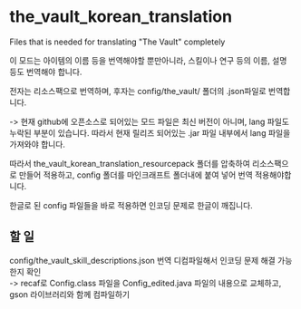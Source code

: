 # the_vault_korean_translation
Files that is needed for translating "The Vault" completely

이 모드는 아이템의 이름 등을 번역해야할 뿐만아니라, 스킬이나 연구 등의 이름, 설명 등도 번역해야 합니다.

전자는 리소스팩으로 번역하며, 후자는 config/the_vault/ 폴더의 .json파일로 번역합니다.

 -> 현재 github에 오픈소스로 되어있는 모드 파일은 최신 버전이 아니며,
 lang 파일도 누락된 부분이 있습니다. 따라서 현재 릴리즈 되어있는 .jar 파일 내부에서 lang 파일을 가져와야 합니다.

따라서 the_vault_korean_translation_resourcepack 폴더를 압축하여 리소스팩으로 만들어 적용하고, config 폴더를 마인크래프트 폴더내에 붙여 넣어 번역 적용해야합니다.

한글로 된 config 파일들을 바로 적용하면 인코딩 문제로 한글이 깨집니다.


## 할 일
config/the_vault_skill_descriptions.json 번역
디컴파일해서 인코딩 문제 해결 가능한지 확인  
-> recaf로 Config.class 파일을 Config_edited.java 파일의 내용으로 교체하고, gson 라이브러리와 함께 컴파일하기

